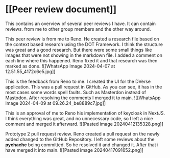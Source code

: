 # [[Peer review document]]
This contains an overview of several peer reviews I have. It can contain reviews. from me to other group members and the other way around. 

This peer review is from me to Reno. He created a research file based on the context based research using the DOT Framework. I think the structure was great and a good research. But there were some small things like images that were not showing in the markdown file. I added a comment on each line where this happened. Reno fixed it and that research was then marked as done.
![[WhatsApp Image 2024-04-07 at 12.51.55_4172c6e5.jpg]]

This is the feedback from Reno to me. I created the UI for the DVerse application. This was a pull request in GitHub. As you can see, it has in the most cases some words spell faults. Such as Masterdon instead of Mastodon. After resolving the comments I merged it to main.
![[WhatsApp Image 2024-04-09 at 09.26.24_be8889c7.jpg]]

This is an approval of me to Reno his implementation of keycloak in NextJS. I think everything was great, and no unnecessary code, so I left a nice comment and merged it afterward. 
![[Pasted image 20240412135328.png]]

Prototype 2 pull request review. Reno created a pull request on the newly added changed to the GitHub Repository. I left some reviews about the __pychache__ being committed. So he resolved it and changed it. After that i have merged it into main.
![[Pasted image 20240417091652.png]]